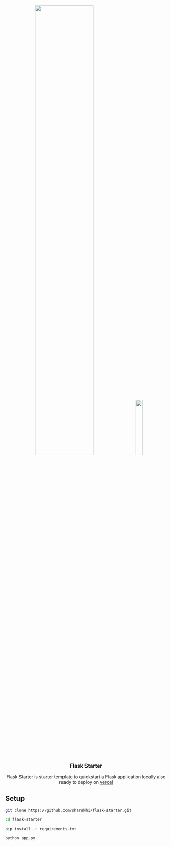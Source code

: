 <div align="center">
<img src="https://upload.wikimedia.org/wikipedia/commons/3/3c/Flask_logo.svg" width="60%" style="padding-right:30px"><img src="https://s3.dualstack.us-east-2.amazonaws.com/pythondotorg-assets/media/files/python-logo-only.svg" width="21%">
</div>
<div align="center">
  <b><h3> Flask Starter </h3></b>
  <p> Flask Starter is starter template to quickstart a Flask application locally also ready to deploy on <a href="https://vercel.com/" taret="_blank">vercel</a></p>
</div>

## Setup

```bash 
git clone https://github.com/sharukhi/flask-starter.git
```
```bash 
cd flask-starter 
```
```bash 
pip install -r requirements.txt
```
```bash 
python app.py
```



